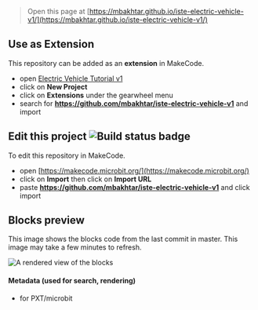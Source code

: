 
> Open this page at [https://mbakhtar.github.io/iste-electric-vehicle-v1/](https://mbakhtar.github.io/iste-electric-vehicle-v1/)

## Use as Extension

This repository can be added as an **extension** in MakeCode.

* open [Electric Vehicle Tutorial v1](https://makecode.microbit.org/#tutorial:github:mbakhtar/iste-electric-vehicle-v1/electricvehicle)
* click on **New Project**
* click on **Extensions** under the gearwheel menu
* search for **https://github.com/mbakhtar/iste-electric-vehicle-v1** and import

## Edit this project ![Build status badge](https://github.com/mbakhtar/iste-electric-vehicle-v1/workflows/MakeCode/badge.svg)

To edit this repository in MakeCode.

* open [https://makecode.microbit.org/](https://makecode.microbit.org/)
* click on **Import** then click on **Import URL**
* paste **https://github.com/mbakhtar/iste-electric-vehicle-v1** and click import

## Blocks preview

This image shows the blocks code from the last commit in master.
This image may take a few minutes to refresh.

![A rendered view of the blocks](https://github.com/mbakhtar/iste-electric-vehicle-v1/raw/master/.github/makecode/blocks.png)

#### Metadata (used for search, rendering)

* for PXT/microbit
<script src="https://makecode.com/gh-pages-embed.js"></script><script>makeCodeRender("{{ site.makecode.home_url }}", "{{ site.github.owner_name }}/{{ site.github.repository_name }}");</script>
